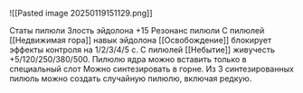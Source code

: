 ![[Pasted image 20250119151129.png]]

Статы пилюли
Злость эйдолона +15
Резонанс пилюли
С пилюлей [[Недвижимая гора]] навык эйдолона [[Освобождение]] блокирует эффекты контроля на 1/2/3/4/5 с.
С пилюлей [[Небытие]] живучесть +5/120/250/380/500.
Пилюлю ядра можно вставить только в специальный слот
Можно синтезировать в горне. Из 3 синтезированных пилюль можно создать случайную пилюлю, включая редкую.